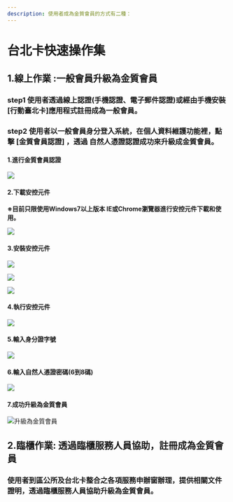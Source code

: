 ```yaml
---
description: 使用者成為金質會員的方式有二種：
---
```


# 台北卡快速操作集

##  1.線上作業 :一般會員升級為金質會員

###  step1 使用者透過線上認證\(手機認證、電子郵件認證\)或經由手機安裝\[行動臺北卡\]應用程式註冊成為一般會員。

###  step2 使用者以一般會員身分登入系統，在個人資料維護功能裡，點擊 \[金質會員認證\] ，透過 自然人憑證認證成功來升級成金質會員。

####  1.進行金質會員認證

![](.gitbook/assets/yi-ban-hui-yuan-1.png)

####  2.下載安控元件

**※目前只限使用Windows7以上版本 IE或Chrome瀏覽器進行安控元件下載和使用。**

![](.gitbook/assets/xia-zai-an-kong-yuan-jian.png)

####  3.安裝安控元件

![](.gitbook/assets/an-zhuang-an-kong-yuan-jian.png)

![](.gitbook/assets/an-zhuang-an-kong-yuan-jian-confirm%20%281%29.png)

![](.gitbook/assets/an-zhuang-an-kong-yuan-jian-confirmok.png)

####  4.執行安控元件

![](.gitbook/assets/zhi-hang-an-kong-yuan-jian-going%20%281%29.png)

####  5.輸入身分證字號 

![](.gitbook/assets/idkeyin%20%281%29.png)

####  6.輸入自然人憑證密碼\(6到8碼\)

![](.gitbook/assets/password2%20%281%29.png)

####  7.成功升級為金質會員

![&#x5347;&#x7D1A;&#x70BA;&#x91D1;&#x8CEA;&#x6703;&#x54E1;](.gitbook/assets/result%20%281%29.png)

##  2.臨櫃作業: 透過臨櫃服務人員協助，註冊成為金質會員

###  使用者到區公所及台北卡整合之各項服務申辦窗辦理，提供相關文件證明，透過臨櫃服務人員協助升級為金質會員。

